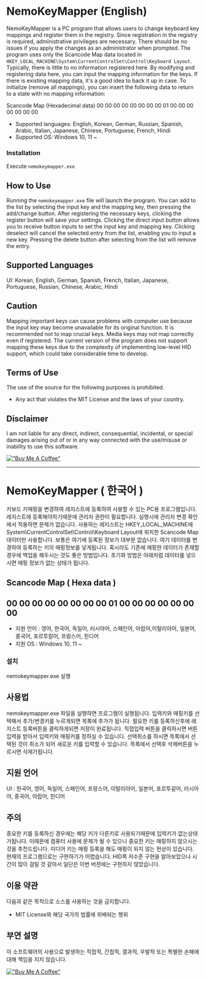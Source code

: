 # NemoKeyMapper (English)

NemoKeyMapper is a PC program that allows users to change keyboard key mappings and register them in the registry. Since registration in the registry is required, administrative privileges are necessary. There should be no issues if you apply the changes as an administrator when prompted.
The program uses only the Scancode Map data located in `HKEY_LOCAL_MACHINE\System\CurrentControlSet\Control\Keyboard Layout`. Typically, there is little to no information registered here.
By modifying and registering data here, you can input the mapping information for the keys.
If there is existing mapping data, it's a good idea to back it up in case.
To initialize (remove all mappings), you can insert the following data to return to a state with no mapping information:

Scancode Map (Hexadecimal data)
00 00 00 00 00 00 00 00
01 00 00 00 00 00 00 00

- Supported languages: English, Korean, German, Russian, Spanish, Arabic, Italian, Japanese, Chinese, Portuguese, French, Hindi
- Supported OS: Windows 10, 11 ~

### Installation

Execute `nemokeymapper.exe`

## How to Use
Running the `nemokeymapper.exe` file will launch the program.
You can add to the list by selecting the input key and the mapping key, then pressing the add/change button. After registering the necessary keys, clicking the register button will save your settings.
Clicking the direct input button allows you to receive button inputs to set the input key and mapping key. Clicking deselect will cancel the selected entry from the list, enabling you to input a new key.
Pressing the delete button after selecting from the list will remove the entry.

## Supported Languages

UI: Korean, English, German, Spanish, French, Italian, Japanese, Portuguese, Russian, Chinese, Arabic, Hindi

## Caution

Mapping important keys can cause problems with computer use because the input key may become unavailable for its original function. It is recommended not to map crucial keys.
Media keys may not map correctly even if registered. The current version of the program does not support mapping these keys due to the complexity of implementing low-level HID support, which could take considerable time to develop.

## Terms of Use

The use of the source for the following purposes is prohibited.

* Any act that violates the MIT License and the laws of your country. 

## Disclaimer

I am not liable for any direct, indirect, consequential, incidental, or special damages arising out of or in any way connected with the use/misuse or inability to use this software.

[!["Buy Me A Coffee"](https://www.buymeacoffee.com/assets/img/custom_images/orange_img.png)](https://www.buymeacoffee.com/realtrans)

--------------------------------------------------------------------------------------------------------------------------------------------------------------------------------------
# NemoKeyMapper ( 한국어 )

키보드 키매핑을 변경하여 레지스트에 등록하여 사용할 수 있는 PC용 프로그램입니다. 레지스트에 등록해야하기때문에 관리자 권한이 필요합니다. 실행시에 관리자 변경 확인에서 적용하면 문제가 없습니다.
사용하는 레지스트는 HKEY_LOCAL_MACHINE에 System\CurrentControlSet\Control\Keyboard Layout에 위치한 Scancode Map 데이터만 사용합니다. 보통은 여기에 등록된 정보가 대부분 없습니다.
여기 데이터를 변경하여 등록하는 키의 매핑정보를 넣게됩니다.
혹시라도 기존에 매핑한 데이터가 존재할 경우에 백업을 해두시는 것도 좋은 방법입니다.
초기화 방법은 아래처럼 데이터를 넣으시면 매핑 정보가 없는 상태가 됩니다.

Scancode Map ( Hexa data )
---------------------------
00 00 00 00 00 00 00 00
01 00 00 00 00 00 00 00
---------------------------

- 지원 언어 : 영어, 한국어, 독일어, 러시아어, 스페인어, 아랍어,이탈리아어, 일본어, 중국어, 포르투칼어, 프랑스어, 힌디어
- 지원 OS : Windows 10, 11 ~

### 설치

nemokeymapper.exe 실행

## 사용법
nemokeymapper.exe 파일을 실행하면 프로그램이 실행됩니다.
입력키와 매핑키를 선택해서 추가/변경키를 누르게되면 목록에 추가가 됩니다. 필요한 키를 등록하신후에 레지스트 등록버튼을 클릭하게되면 저장이 완료됩니다.
직접입력 버튼을 클릭하시면 버튼입력을 받아서 입력키와 매핑키를 정하실 수 있습니다. 선택취소를 하시면 목록에서 선택된 것이 취소가 되어 새로운 키를 입력할 수 있습니다.
목록에서 선택후 삭제버튼을 누르시면 삭제가됩니다.

## 지원 언어
 
UI : 한국어, 영어, 독일어, 스페인어, 프랑스어, 이탈리아어, 일본어, 포르투갈어, 러시아어, 중국어, 아랍어, 힌디어

## 주의

중요한 키를 등록하신 경우에는 해당 키가 다른키로 사용되기때문에 입력키가 없는상태가됩니다. 이때문에 컴퓨터 사용에 문제가 될 수 있으니 중요한 키는 매핑하지 않으시는 것을 추천드립니다.
미디어 키는 매핑 등록을 해도 매핑이 되지 않는 현상이 있습니다. 현재의 프로그램으로는 구현하기가 어렵습니다. HID쪽 저수준 구현을 알아보았으나 시간이 많이 걸릴 것 같아서 일단은 이번 버젼에는 구현하지 않았습니다.

## 이용 약관

다음과 같은 목적으로 소스를 사용하는 것을 금지합니다.

* MIT License와 해당 국가의 법률에 위배되는 행위

## 부연 설명

이 소프트웨어의 사용으로 발생하는 직접적, 간접적, 결과적, 우발적 또는 특별한 손해에 대해 책임을 지지 않습니다.

[!["Buy Me A Coffee"](https://www.buymeacoffee.com/assets/img/custom_images/orange_img.png)](https://www.buymeacoffee.com/realtrans)

